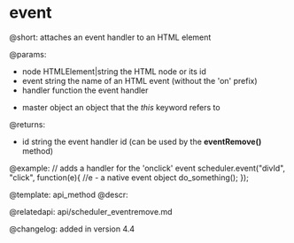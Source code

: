 event
============= 

@short: attaches an event handler to an HTML element

@params:
- node			HTMLElement|string		the HTML node or its id
- event			string					the name of an HTML event (without the 'on' prefix)
- handler		function				the event handler
* master		object					an object that the <i>this</i> keyword refers to

@returns:
- id	string		the event handler id (can be used by the <b>eventRemove()</b> method) 

@example:
// adds a handler for the 'onclick' event
scheduler.event("divId", "click", function(e){
	//e - a native event object
	do_something();
});

@template:	api_method
@descr:

@relatedapi:
api/scheduler_eventremove.md

@changelog:
added in version 4.4

